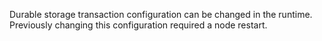 Durable storage transaction configuration can be changed in the runtime.
Previously changing this configuration required a node restart.
